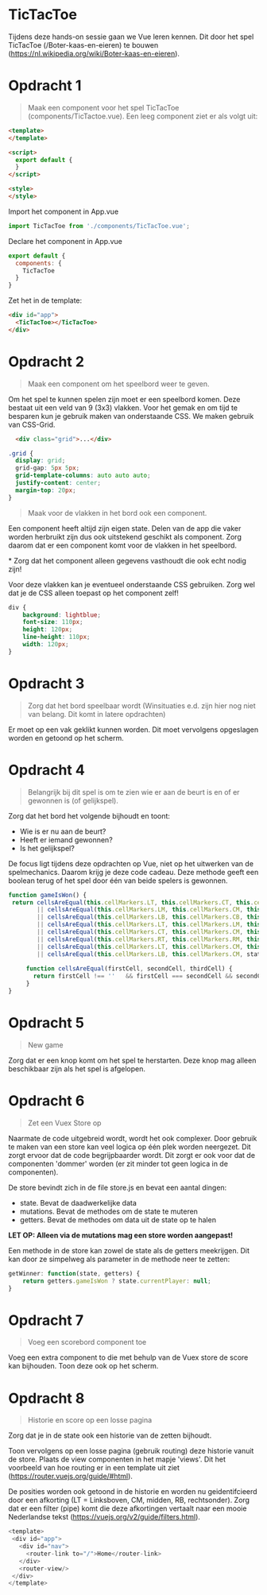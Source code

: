 # TicTacToe

Tijdens deze hands-on sessie gaan we Vue leren kennen. Dit door het spel TicTacToe (/Boter-kaas-en-eieren) te bouwen (https://nl.wikipedia.org/wiki/Boter-kaas-en-eieren).

# Opdracht 1
>Maak een component voor het spel TicTacToe (components/TicTactoe.vue). Een leeg component ziet er als volgt uit: 
```html
<template>
</template>

<script>
  export default {
  }
</script>

<style>
</style>
```

Import het component in App.vue
```js 
import TicTacToe from './components/TicTacToe.vue';
```
Declare het component in App.vue
```js
export default {
  components: {
    TicTacToe
  }
}
```
Zet het in de template:
```html
<div id="app">
  <TicTacToe></TicTacToe>   
</div>
``` 

# Opdracht 2
> Maak een component om het speelbord weer te geven.

Om het spel te kunnen spelen zijn moet er een speelbord komen. Deze bestaat uit een veld van 9 (3x3) vlakken. Voor het gemak en om tijd te besparen kun je gebruik maken van onderstaande CSS. We maken gebruik van CSS-Grid.

```html
  <div class="grid">...</div>
```
```css
.grid {
  display: grid;
  grid-gap: 5px 5px;
  grid-template-columns: auto auto auto;
  justify-content: center;
  margin-top: 20px;
}
```

> Maak voor de vlakken in het bord ook een component.

Een component heeft altijd zijn eigen state. Delen van de app die vaker worden herbruikt zijn dus ook uitstekend geschikt als component. Zorg daarom dat er een component komt voor de vlakken in het speelbord.

\* Zorg dat het component alleen gegevens vasthoudt die ook echt nodig zijn!

Voor deze vlakken kan je eventueel onderstaande CSS gebruiken. Zorg wel dat je de CSS alleen toepast op het component zelf!

```css
div {
    background: lightblue;
    font-size: 110px;
    height: 120px;
    line-height: 110px;
    width: 120px;
}
```

# Opdracht 3
> Zorg dat het bord speelbaar wordt (Winsituaties e.d. zijn hier nog niet van belang. Dit komt in latere opdrachten)

Er moet op een vak geklikt kunnen worden. Dit moet vervolgens opgeslagen worden en getoond op het scherm. 

# Opdracht 4

> Belangrijk bij dit spel is om te zien wie er aan de beurt is en of er gewonnen is (of gelijkspel). 

Zorg dat het bord het volgende bijhoudt en toont:
* Wie is er nu aan de beurt?
* Heeft er iemand gewonnen?
* Is het gelijkspel?

De focus ligt tijdens deze opdrachten op Vue, niet op het uitwerken van de spelmechanics. Daarom krijg je deze code cadeau. Deze methode geeft een boolean terug of het spel door één van beide spelers is gewonnen.

```javascript
function gameIsWon() {
 return cellsAreEqual(this.cellMarkers.LT, this.cellMarkers.CT, this.cellMarkers.RT) 
        || cellsAreEqual(this.cellMarkers.LM, this.cellMarkers.CM, this.cellMarkers.RM)
        || cellsAreEqual(this.cellMarkers.LB, this.cellMarkers.CB, this.cellMarkers.RB)
        || cellsAreEqual(this.cellMarkers.LT, this.cellMarkers.LM, this.cellMarkers.LB)
        || cellsAreEqual(this.cellMarkers.CT, this.cellMarkers.CM, this.cellMarkers.CB)
        || cellsAreEqual(this.cellMarkers.RT, this.cellMarkers.RM, this.cellMarkers.RB)
        || cellsAreEqual(this.cellMarkers.LT, this.cellMarkers.CM, this.cellMarkers.RB)
        || cellsAreEqual(this.cellMarkers.LB, this.cellMarkers.CM, state.cellMarkers.RT)
          
     function cellsAreEqual(firstCell, secondCell, thirdCell) {
       return firstCell !== ''   && firstCell === secondCell && secondCell === thirdCell; 
     }
}
```

# Opdracht 5

> New game

Zorg dat er een knop komt om het spel te herstarten. Deze knop mag alleen beschikbaar zijn als het spel is afgelopen.

# Opdracht 6
> Zet een Vuex Store op

Naarmate de code uitgebreid wordt, wordt het ook complexer. Door gebruik te maken van een store kan veel logica op één plek worden neergezet. Dit zorgt ervoor dat de code begrijpbaarder wordt. Dit zorgt er ook voor dat de componenten 'dommer' worden (er zit minder tot geen logica in de componenten).

De store bevindt zich in de file store.js en bevat een aantal dingen:
* state. Bevat de daadwerkelijke data
* mutations. Bevat de methodes om de state te muteren
* getters. Bevat de methodes om data uit de state op te halen

**LET OP: Alleen via de mutations mag een store worden aangepast!**

Een methode in de store kan zowel de state als de getters meekrijgen. Dit kan door ze simpelweg als parameter in de methode neer te zetten:
```javascript
getWinner: function(state, getters) {
    return getters.gameIsWon ? state.currentPlayer: null;
}
```

# Opdracht 7
> Voeg een scorebord component toe

Voeg een extra component to die met behulp van de Vuex store de score kan bijhouden. Toon deze ook op het scherm.


# Opdracht 8
> Historie en score op een losse pagina

Zorg dat je in de state ook een historie van de zetten bijhoudt. 

Toon vervolgens op een losse pagina (gebruik routing) deze historie vanuit de store. Plaats de view componenten in het mapje 'views'.
Dit het voorbeeld van hoe routing er in een template uit ziet (https://router.vuejs.org/guide/#html).

De posities worden ook getoond in de historie en worden nu geidentifcieerd door een afkorting (LT = Linksboven, CM, midden, RB, rechtsonder). Zorg dat er een filter (pipe) komt die deze afkortingen vertaalt naar een mooie Nederlandse tekst (https://vuejs.org/v2/guide/filters.html).

 ```javascript 
 <template>
  <div id="app">
    <div id="nav">
      <router-link to="/">Home</router-link>
    </div>
    <router-view/>
  </div>
</template>

 ```
